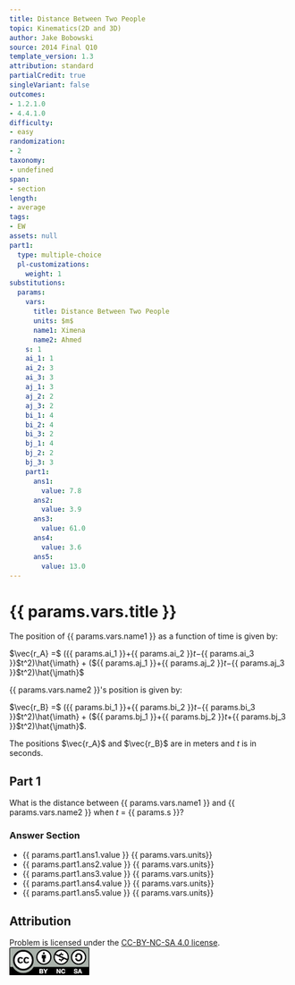 ```yaml
---
title: Distance Between Two People
topic: Kinematics(2D and 3D)
author: Jake Bobowski
source: 2014 Final Q10
template_version: 1.3
attribution: standard
partialCredit: true
singleVariant: false
outcomes:
- 1.2.1.0
- 4.4.1.0
difficulty:
- easy
randomization:
- 2
taxonomy:
- undefined
span:
- section
length:
- average
tags:
- EW
assets: null
part1:
  type: multiple-choice
  pl-customizations:
    weight: 1
substitutions:
  params:
    vars:
      title: Distance Between Two People
      units: $m$
      name1: Ximena
      name2: Ahmed
    s: 1
    ai_1: 1
    ai_2: 3
    ai_3: 3
    aj_1: 3
    aj_2: 2
    aj_3: 2
    bi_1: 4
    bi_2: 4
    bi_3: 2
    bj_1: 4
    bj_2: 2
    bj_3: 3
    part1:
      ans1:
        value: 7.8
      ans2:
        value: 3.9
      ans3:
        value: 61.0
      ans4:
        value: 3.6
      ans5:
        value: 13.0
---
```

# {{ params.vars.title }}
The position of {{ params.vars.name1 }} as a function of time is given by:

$\vec{r_A} =$ ({{ params.ai_1 }}$+${{ params.ai_2 }}$t-${{ params.ai_3 }}$t^2)\hat{\imath} + (${{ params.aj_1 }}$+${{ params.aj_2 }}$t-${{ params.aj_3 }}$t^2)\hat{\jmath}$

{{ params.vars.name2 }}'s position is given by:

$\vec{r_B} =$ ({{ params.bi_1 }}$+${{ params.bi_2 }}$t-${{ params.bi_3 }}$t^2)\hat{\imath} + (${{ params.bj_1 }}$+${{ params.bj_2 }}$t+${{ params.bj_3 }}$t^2)\hat{\jmath}$.

The positions $\vec{r_A}$ and $\vec{r_B}$ are in meters and $t$ is in seconds.

## Part 1

What is the distance between {{ params.vars.name1 }} and {{ params.vars.name2 }} when $t$ = {{ params.s }}?

### Answer Section

- {{ params.part1.ans1.value }} {{ params.vars.units}}
- {{ params.part1.ans2.value }} {{ params.vars.units}}
- {{ params.part1.ans3.value }} {{ params.vars.units}}
- {{ params.part1.ans4.value }} {{ params.vars.units}}
- {{ params.part1.ans5.value }} {{ params.vars.units}}

## Attribution

Problem is licensed under the [CC-BY-NC-SA 4.0 license](https://creativecommons.org/licenses/by-nc-sa/4.0/).<br> ![The Creative Commons 4.0 license requiring attribution-BY, non-commercial-NC, and share-alike-SA license.](https://raw.githubusercontent.com/firasm/bits/master/by-nc-sa.png)